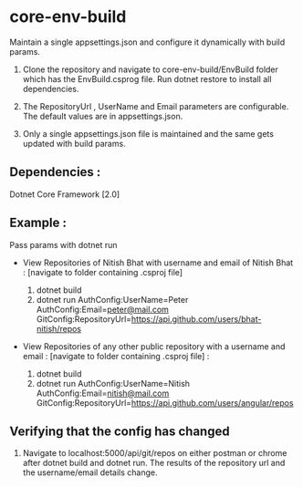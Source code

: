 # core-env-build
Maintain a single appsettings.json and configure it dynamically with build params.

1. Clone the repository and navigate to core-env-build/EnvBuild folder which has the EnvBuild.csprog file. Run dotnet restore to install all dependencies.

2. The RepositoryUrl , UserName and Email parameters are configurable. The default values are in appsettings.json.

3. Only a single appsettings.json file is maintained and the same gets updated with build params.

## Dependencies :

Dotnet Core Framework [2.0]

## Example :
  
Pass params with dotnet run

* View Repositories of Nitish Bhat with username and email of Nitish Bhat : [navigate to folder containing .csproj file]
     1. dotnet build
     2. dotnet run AuthConfig:UserName=Peter AuthConfig:Email=peter@mail.com GitConfig:RepositoryUrl=https://api.github.com/users/bhat-nitish/repos

* View Repositories of any other public repository with a username and email : [navigate to folder containing .csproj file] :  
     1. dotnet build
     2. dotnet run AuthConfig:UserName=Nitish AuthConfig:Email=nitish@mail.com GitConfig:RepositoryUrl=https://api.github.com/users/angular/repos
 
## Verifying that the config has changed

 1. Navigate to localhost:5000/api/git/repos on either postman or chrome after dotnet build and dotnet run. The results of the repository url and the username/email details change.
